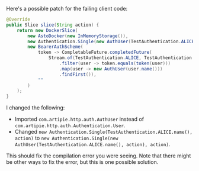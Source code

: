 Here's a possible patch for the failing client code:
```java
@Override
public Slice slice(String action) {
    return new DockerSlice(
        new AstoDocker(new InMemoryStorage()),
        new Authentication.Single(new AuthUser(TestAuthentication.ALICE.name(), action), action),
        new BearerAuthScheme(
            token -> CompletableFuture.completedFuture(
                Stream.of(TestAuthentication.ALICE, TestAuthentication.BOB)
                    .filter(user -> token.equals(token(user)))
                    .map(user -> new AuthUser(user.name()))
                    .findFirst()),
            ""
        )
    );
}
```
I changed the following:

* Imported `com.artipie.http.auth.AuthUser` instead of `com.artipie.http.auth.Authentication.User`.
* Changed `new Authentication.Single(TestAuthentication.ALICE.name(), action)` to `new Authentication.Single(new AuthUser(TestAuthentication.ALICE.name(), action), action)`.

This should fix the compilation error you were seeing. Note that there might be other ways to fix the error, but this is one possible solution.
